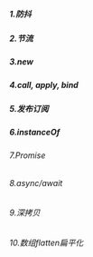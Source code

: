 ##### 1.防抖

##### 2.节流

##### 3.new

##### 4.call, apply, bind

##### 5.发布订阅

##### 6.instanceOf

###### 7.Promise

###### 8.async/await

###### 9.深拷贝

###### 10.数组flatten扁平化